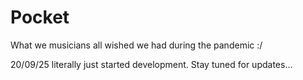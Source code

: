 # Pocket
What we musicians all wished we had during the pandemic :/

20/09/25
literally just started development. Stay tuned for updates...